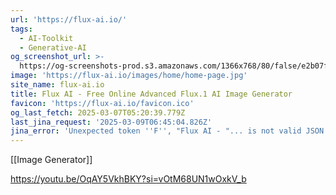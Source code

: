 ```yaml
---
url: 'https://flux-ai.io/'
tags:
  - AI-Toolkit
  - Generative-AI
og_screenshot_url: >-
  https://og-screenshots-prod.s3.amazonaws.com/1366x768/80/false/e2b07f18a002328b75dee1642feb2347272f4c255dfdbf819389abe537316ec7.jpeg
image: 'https://flux-ai.io/images/home/home-page.jpg'
site_name: flux-ai.io
title: Flux AI - Free Online Advanced Flux.1 AI Image Generator
favicon: 'https://flux-ai.io/favicon.ico'
og_last_fetch: 2025-03-07T05:20:39.779Z
last_jina_request: '2025-03-09T06:45:04.826Z'
jina_error: 'Unexpected token ''F'', "Flux AI - "... is not valid JSON'
---
```

[[Image Generator]]

https://youtu.be/OqAY5VkhBKY?si=vOtM68UN1wOxkV_b
